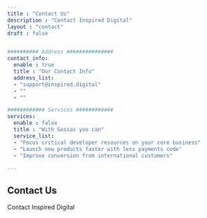 ```yaml
---
title : "Contact Us"
description : "Contact Inspired Digital"
layout : "contact"
draft : false


########## Address ###############
contact_info:
  enable : true
  title : "Our Contact Info"
  address_list:
  - "support@inspired.digital"
  - ""
  - ""

############ Services ############
services:
  enable : false
  title : "With Gossas you can"
  service_list:
  - "Focus critical developer resources on your core business"
  - "Launch new products faster with less payments code"
  - "Improve conversion from international customers"
  
---
```


## Contact **Us**
Contact Inspired Digital